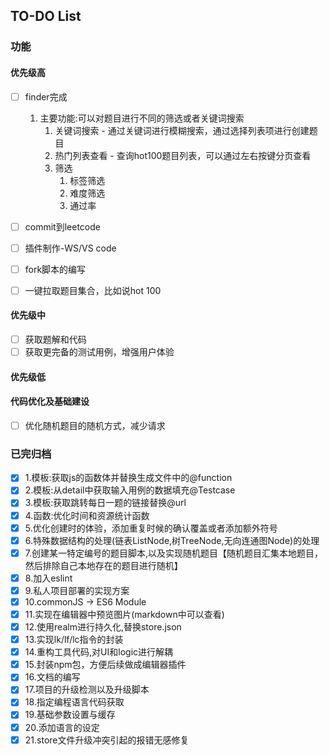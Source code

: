 ## TO-DO List

### 功能

#### 优先级高
- [ ] finder完成
  1. 主要功能:可以对题目进行不同的筛选或者关键词搜索
     1. 关键词搜索 - 通过关键词进行模糊搜索，通过选择列表项进行创建题目
     2. 热门列表查看 - 查询hot100题目列表，可以通过左右按键分页查看
     3. 筛选
        1. 标签筛选
        2. 难度筛选
        3. 通过率
- [ ] commit到leetcode
- [ ] 插件制作-WS/VS code
- [ ] fork脚本的编写
- [ ] 一键拉取题目集合，比如说hot 100



#### 优先级中

- [ ] 获取题解和代码
- [ ] 获取更完备的测试用例，增强用户体验

#### 优先级低

#### 代码优化及基础建设

- [ ] 优化随机题目的随机方式，减少请求

### 已完归档

- [x] 1.模板:获取js的函数体并替换生成文件中的@function
- [x] 2.模板:从detail中获取输入用例的数据填充@Testcase
- [x] 3.模板:获取跳转每日一题的链接替换@url
- [x] 4.函数:优化时间和资源统计函数
- [x] 5.优化创建时的体验，添加重复时候的确认覆盖或者添加额外符号
- [x] 6.特殊数据结构的处理(链表ListNode,树TreeNode,无向连通图Node)的处理
- [x] 7.创建某一特定编号的题目脚本,以及实现随机题目【随机题目汇集本地题目，然后排除自己本地存在的题目进行随机】
- [x] 8.加入eslint
- [x] 9.私人项目部署的实现方案
- [x] 10.commonJS -> ES6 Module
- [x] 11.实现在编辑器中预览图片(markdown中可以查看)
- [x] 12.使用realm进行持久化,替换store.json
- [x] 13.实现lk/lf/lc指令的封装
- [x] 14.重构工具代码,对UI和logic进行解耦
- [x] 15.封装npm包，方便后续做成编辑器插件
- [x] 16.文档的编写
- [x] 17.项目的升级检测以及升级脚本
- [x] 18.指定编程语言代码获取
- [x] 19.基础参数设置与缓存
- [x] 20.添加语言的设定
- [x] 21.store文件升级冲突引起的报错无感修复
